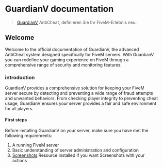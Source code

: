 # GuardianV documentation

> [GuardianV](https://guardianv.de/) AntiCheat, definieren Sie Ihr FiveM-Erlebnis neu.

## Welcome

Welcome to the official documentation of GuardianV, the advanced AntiCheat system designed specifically for FiveM servers. With GuardianV you can redefine your gaming experience on FiveM through a comprehensive range of security and monitoring features.

### introduction

GuardianV provides a comprehensive solution for keeping your FiveM server secure by detecting and preventing a wide range of fraud attempts and unwanted behaviors. From checking player integrity to preventing cheat usage, GuardianV ensures your server provides a fair and safe environment for all players.


#### First steps

Before installing GuardianV on your server, make sure you have met the following requirements:

1. A running FiveM server
2. Basic understanding of server administration and configuration
3. [Screenshots](https://github.com/jaimeadf/discord-screenshot/releases) Resource installed if you want Screenshots with your actions